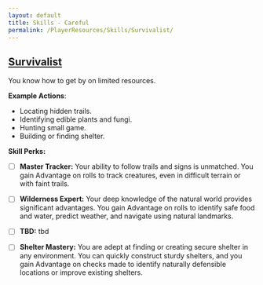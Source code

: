 ```yaml
---
layout: default
title: Skills - Careful
permalink: /PlayerResources/Skills/Survivalist/
---
```

## [Survivalist](#Survivalist)
You know how to get by on limited resources.

**Example Actions**:
- Locating hidden trails.
- Identifying edible plants and fungi.
- Hunting small game.
- Building or finding shelter.

**Skill Perks:**

- ☐ **Master Tracker:** Your ability to follow trails and signs is unmatched. You gain Advantage on rolls to track creatures, even in difficult terrain or with faint trails.
  
- ☐ **Wilderness Expert:** Your deep knowledge of the natural world provides significant advantages. You gain Advantage on rolls to identify safe food and water, predict weather, and navigate using natural landmarks.
  
- ☐ **TBD:** tbd
  
- ☐ **Shelter Mastery:** You are adept at finding or creating secure shelter in any environment. You can quickly construct sturdy shelters, and you gain Advantage on checks made to identify naturally defensible locations or improve existing shelters.